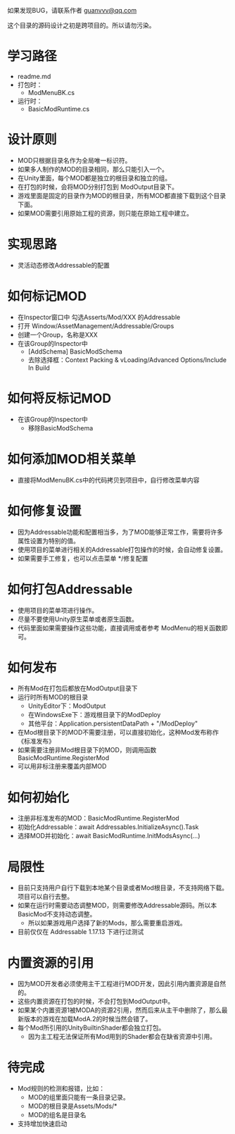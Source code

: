 ﻿如果发现BUG，请联系作者 guanvvv@qq.com

这个目录的源码设计之初是跨项目的。所以请勿污染。

# 学习路径

- readme.md
- 打包时：
    - ModMenuBK.cs
- 运行时：
    - BasicModRuntime.cs

# 设计原则

- MOD只根据目录名作为全局唯一标识符。
- 如果多人制作的MOD的目录相同，那么只能引入一个。
- 在Unity里面，每个MOD都是独立的根目录和独立的组。
- 在打包的时候，会将MOD分别打包到 ModOutput目录下。
- 游戏里面是固定的目录作为MOD的根目录，所有MOD都直接下载到这个目录下面。
- 如果MOD需要引用原始工程的资源，则只能在原始工程中建立。

# 实现思路

- 灵活动态修改Addressable的配置

# 如何标记MOD

- 在Inspector窗口中 勾选Asserts/Mod/XXX 的Addressable
- 打开 Window/AssetManagement/Addressable/Groups
- 创建一个Group，名称是XXX
- 在该Group的Inspector中
    - [AddSchema] BasicModSchema
    - 去除选择框：Context Packing & vLoading/Advanced Options/Include In Build

# 如何将反标记MOD

- 在该Group的Inspector中
    - 移除BasicModSchema

# 如何添加MOD相关菜单

- 直接将ModMenuBK.cs中的代码拷贝到项目中，自行修改菜单内容

# 如何修复设置

- 因为Addressable功能和配置相当多，为了MOD能够正常工作，需要将许多属性设置为特别的值。
- 使用项目的菜单进行相关的Addressable打包操作的时候，会自动修复设置。
- 如果需要手工修复，也可以点击菜单 */修复配置

# 如何打包Addressable

- 使用项目的菜单项进行操作。
- 尽量不要使用Unity原生菜单或者原生函数。
- 代码里面如果需要操作这些功能，直接调用或者参考 ModMenu的相关函数即可。

# 如何发布

- 所有Mod在打包后都放在ModOutput目录下
- 运行时所有MOD的根目录
    - UnityEditor下：ModOutput
    - 在WindowsExe下：游戏根目录下的ModDeploy
    - 其他平台：Application.persistentDataPath + "/ModDeploy"
- 在Mod根目录下的MOD不需要注册，可以直接初始化，这种Mod发布称作《标准发布》
- 如果需要注册非Mod根目录下的MOD，则调用函数 BasicModRuntime.RegisterMod
- 可以用非标注册来覆盖内部MOD

# 如何初始化

- 注册非标准发布的MOD：BasicModRuntime.RegisterMod
- 初始化Addressable：await Addressables.InitializeAsync().Task
- 选择MOD并初始化：await BasicModRuntime.InitModsAsync(...)

# 局限性

- 目前只支持用户自行下载到本地某个目录或者Mod根目录，不支持网络下载。项目可以自行去整。
- 如果在运行时需要动态调整MOD，则需要修改Addressable源码。所以本BasicMod不支持动态调整。
    - 所以如果游戏用户选择了新的Mods，那么需要重启游戏。
- 目前仅仅在 Addressable 1.17.13 下进行过测试

# 内置资源的引用

- 因为MOD开发者必须使用主干工程进行MOD开发，因此引用内置资源是自然的。
- 这些内置资源在打包的时候，不会打包到ModOutput中。
- 如果某个内置资源1被MODA的资源2引用，然而后来从主干中删除了，那么最新版本的游戏在加载ModA.2的时候当然会错了。
- 每个Mod所引用的UnityBuiltinShader都会独立打包。
    - 因为主工程无法保证所有Mod用到的Shader都会在缺省资源中引用。

# 待完成

- Mod规则的检测和报错，比如：
    - MOD的组里面只能有一条目录记录。
    - MOD的根目录是Assets/Mods/*
    - MOD的组名是目录名
- 支持增加快速启动